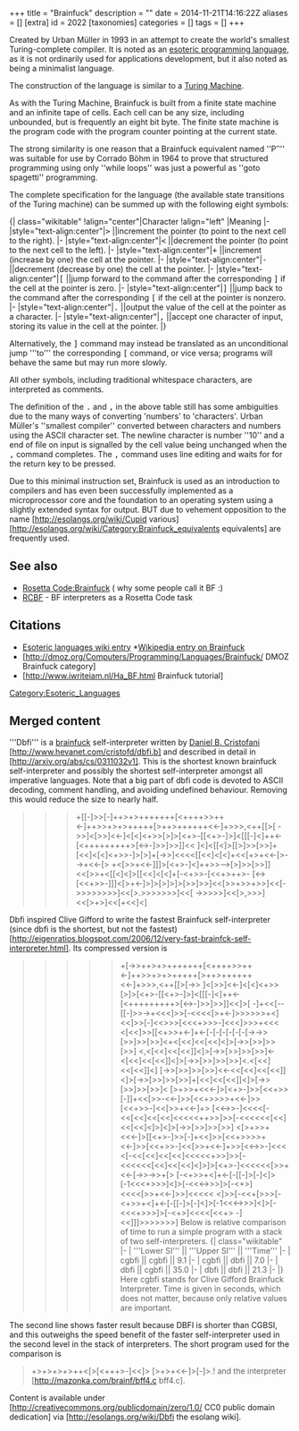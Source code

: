 +++
title = "Brainfuck"
description = ""
date = 2014-11-21T14:16:22Z
aliases = []
[extra]
id = 2022
[taxonomies]
categories = []
tags = []
+++

Created by Urban Müller in 1993 in an attempt to create the world's smallest Turing-complete compiler.
It is noted as an [esoteric programming language](https://rosettacode.org/wiki/:Category:Esoteric_Languages),
as it is not ordinarily used for applications development,
but it also noted as being a minimalist language.

The construction of the language is similar to a [Turing Machine](https://en.wikipedia.org/wiki/Turing_Machine).

As with the Turing Machine, Brainfuck is built from a finite state machine and an infinite tape of cells.
Each cell can be any size, including unbounded, but is frequently an eight bit byte.
The finite state machine is the program code with the program counter pointing at the current state.

The strong similarity is one reason that a Brainfuck equivalent named ''Ρʺ''
was suitable for use by Corrado Böhm in 1964
to prove that structured programming using only ''while loops''
was just a powerful as ''goto spagetti'' programming.

The complete specification for the language
(the available state transitions of the Turing machine)
can be summed up with the following eight symbols:

{| class="wikitable"
!align="center"|Character
!align="left" |Meaning
|-
|style="text-align:center"|<tt>></tt>
||increment the pointer (to point to the next cell to the right).
|-
|style="text-align:center"|<tt><</tt>
||decrement the pointer (to point to the next cell to the left).
|-
|style="text-align:center"|<tt>+</tt>
||increment (increase by one) the cell at the pointer.
|-
|style="text-align:center"|<tt>-</tt>
||decrement (decrease by one) the cell at the pointer.
|-
|style="text-align:center"|<tt>[</tt>
||jump forward to the command after the corresponding <tt>]</tt> if the cell at the pointer is zero.
|-
|style="text-align:center"|<tt>]</tt>
||jump back to the command after the corresponding <tt>[</tt> if the cell at the pointer is nonzero.
|-
|style="text-align:center"|<tt>.</tt>
||output the value of the cell at the pointer as a character.
|-
|style="text-align:center"|<tt>,</tt>
||accept one character of input, storing its value in the cell at the pointer.
|}

Alternatively, the <tt>]</tt> command may instead be translated as an unconditional jump '''to''' the corresponding <tt>[</tt> command, or vice versa; programs will behave the same but may run more slowly.

All other symbols, including traditional whitespace characters, are interpreted as comments.

The definition of the <tt>.</tt> and <tt>,</tt> in the above table still has some ambiguities due to the many ways of converting 'numbers' to 'characters'.
Urban Müller's ''smallest compiler'' converted between characters and numbers using the ASCII character set.
The newline character is number ''10'' and a end of file on input is signalled by the cell value being unchanged when the <tt>,</tt> command completes.
The <tt>,</tt> command uses line editing and waits for for the return key to be pressed.

Due to this minimal instruction set, Brainfuck is used as an introduction to compilers and has even been successfully implemented as a microprocessor core and the foundation to an operating system using a slightly extended syntax for output.
BUT due to vehement opposition to the name [http://esolangs.org/wiki/Cupid various] [http://esolangs.org/wiki/Category:Brainfuck_equivalents equivalents] are frequently used.


## See also
* [Rosetta Code:Brainfuck](https://rosettacode.org/wiki/Rosetta_Code:Brainfuck)  ( why some people call it BF :)
* [RCBF](https://rosettacode.org/wiki/RCBF) - BF interpreters as a Rosetta Code task

## Citations
* [Esoteric languages wiki entry](https://rosettacode.org/wiki/eso:Brainfuck)
*[Wikipedia entry on Brainfuck](https://en.wikipedia.org/wiki/Brainfuck)
* [http://dmoz.org/Computers/Programming/Languages/Brainfuck/ DMOZ Brainfuck category]
* [http://www.iwriteiam.nl/Ha_BF.html Brainfuck tutorial]


[Category:Esoteric_Languages](https://rosettacode.org/wiki/Category:Esoteric_Languages)


## Merged content
'''Dbfi''' is a [brainfuck](https://rosettacode.org/wiki/brainfuck) self-interpreter written by [Daniel B. Cristofani](https://rosettacode.org/wiki/Daniel_B._Cristofani) [http://www.hevanet.com/cristofd/dbfi.b] and described in detail in [http://arxiv.org/abs/cs/0311032v1]. This is the shortest known brainfuck self-interpreter and possibly the shortest self-interpreter amongst all imperative languages. Note that a big part of dbfi code is devoted to ASCII decoding, comment handling, and avoiding undefined behaviour. Removing this would reduce the size to nearly half.
 >>>+[[-]>>[-]++>+>+++++++[<++++>>++<-]++>>+>+>+++++[>++>++++++<<-]+>>>,<++[[>[
 ->>]<[>>]<<-]<[<]<+>>[>]>[<+>-[[<+>-]>]<[[[-]<]++<-[<+++++++++>[<->-]>>]>>]]<<
 ]<]<[[<]>[[>]>>[>>]+[<<]<[<]<+>>-]>[>]+[->>]<<<<[[<<]<[<]+<<[+>+<<-[>-->+<<-[>
 +<[>>+<<-]]]>[<+>-]<]++>>-->[>]>>[>>]]<<[>>+<[[<]<]>[[<<]<[<]+[-<+>>-[<<+>++>-
 [<->[<<+>>-]]]<[>+<-]>]>[>]>]>[>>]>>]<<[>>+>>+>>]<<[->>>>>>>>]<<[>.>>>>>>>]<<[
 >->>>>>]<<[>,>>>]<<[>+>]<<[+<<]<]

Dbfi inspired Clive Gifford to write the fastest Brainfuck self-interpreter (since dbfi is the shortest, but not the fastest) [http://eigenratios.blogspot.com/2006/12/very-fast-brainfck-self-interpreter.html]. Its compressed version is
 >>>>>+[->>++>+>+++++++[<++++>>++<-]++>>+>+>+++++[>++>++++++<<-]+>>>,<++[[>[->>
 ]<[>>]<<-]<[<]<+>>[>]>[<+>-[[<+>-]>]<[[[-]<]++<-[<+++++++++>[<->-]>>]>>]]<<]>[
 -]+<<[--[[-]>>->+<<<]>>[-<<<<[>+<-]>>>>>>+<]<<]>>[-]<<>>>[<<<+>>>-]<<<]>>>+<<<
 <[<<]>>[[<+>>+<-]+<-[-[-[-[-[-[-[->->>[>>]>>[>>]<+<[<<]<<[<<]<]>[->>[>>]>>[>>]
 <,<[<<]<<[<<]]<]>[->>[>>]>>[>>]<-<[<<]<<[<<]]<]>[->>[>>]>>[>>]<.<[<<]<<[<<]]<]
 >[->>[>>]>>[>>]<<-<<[<<]<<[<<]]<]>[->>[>>]>>[>>]+[<<]<<[<<]]<]>[->>[>>]>>[>>]<
 [>+>>+<<<-]>[<+>-]>>[<<+>>[-]]+<<[>>-<<-]>>[<<+>>>>+<<-]>>[<<+>>-]<<[>>+<<-]+>
 >[<<->>-]<<<<[-<<[<<]<<[<<]<<<<<++>>]>>[-<<<<<<[<<]<<[<<]<]>]<]>[->>[>>]>>[>>]
 <[>+>>+<<<-]>[[<+>-]>>[-]+<<]>>[<<+>>>>+<<-]>>[<<+>>-]<<[>>+<<-]+>>[<<->>-]<<<
 <[-<<[<<]<<[<<]<<<<<+>>]>>[-<<<<<<[<<]<<[<<]<]>]>[<+>-]<<<<<<[>>+<<-[->>->>+[>
 >>[-<+>>+<]+<-[-[[-]>[-]<]>[-1<<<+>>>]<]>[-<<<->>>]>[-<+>]<<<<[>>+<<-]>>]<<<<<
 <]>>[-<<+[>>>[-<+>>+<]+<-[-[[-]>[-]<]>[-1<<<->>>]<]>[-<<<+>>>]>[-<+>]<<<<[<<+>
 >-]<<]]]>>>>>>>]
Below is relative comparison of time to run a simple program with a stack of two self-interpreters.
{| class="wikitable"
|-
| '''Lower SI''' || '''Upper SI''' || '''Time'''
|-
| cgbfi || cgbfi || 9.1
|-
| cgbfi || dbfi || 7.0
|-
| dbfi || cgbfi || 35.0
|-
| dbfi || dbfi || 21.3
|-
|}
Here cgbfi stands for Clive Gifford Brainfuck Interpreter. Time is given in seconds, which does not matter, because only relative values are important.

The second line shows faster result because DBFI is shorter than CGBSI, and this outweighs the speed benefit of the faster self-interpreter used in the second level in the stack of interpreters. The short program used for the comparison is
 >+>+>+>+>++<[>[<+++>-]<<]> [>+>+<<-]>[-]>.!
and the interpreter [http://mazonka.com/brainf/bff4.c bff4.c].

Content is available under [http://creativecommons.org/publicdomain/zero/1.0/ CC0 public domain dedication] via [http://esolangs.org/wiki/Dbfi the esolang wiki].
